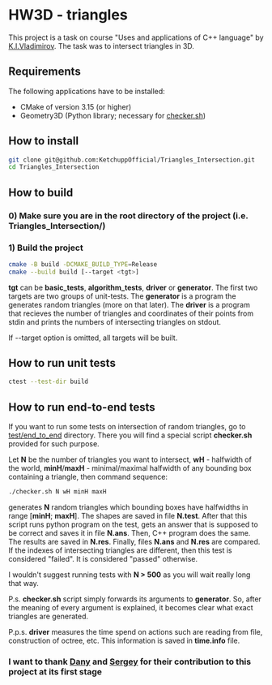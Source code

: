 # HW3D - triangles

This project is a task on course "Uses and applications of C++ language" by [K.I.Vladimirov](https://github.com/tilir). The task was to intersect triangles in 3D.

## Requirements

The following applications have to be installed:
- CMake of version 3.15 (or higher)
- Geometry3D (Python library; necessary for [checker.sh](/test/end_to_end/checker.sh))

## How to install
```bash
git clone git@github.com:KetchuppOfficial/Triangles_Intersection.git
cd Triangles_Intersection
```

## How to build

### 0) Make sure you are in the root directory of the project (i.e. Triangles_Intersection/)

### 1) Build the project
```bash
cmake -B build -DCMAKE_BUILD_TYPE=Release
cmake --build build [--target <tgt>]
```
**tgt** can be **basic_tests**, **algorithm_tests**, **driver** or **generator**. The first two targets
are two groups of unit-tests. The **generator** is a program the generates random triangles (more on that
later). The **driver** is a program that recieves the number of triangles and coordinates of their points
from stdin and prints the numbers of intersecting triangles on stdout.

If --target option is omitted, all targets will be built.

## How to run unit tests
```bash
ctest --test-dir build
```

## How to run end-to-end tests

If you want to run some tests on intersection of random triangles, go to [test/end_to_end](/test/end_to_end/) 
directory. There you will find a special script **checker.sh** provided for such purpose.

Let **N** be the number of triangles you want to intersect, **wH** - halfwidth of the world, **minH**/**maxH** - minimal/maximal halfwidth of any bounding box containing a triangle, then command sequence:
```bash
./checker.sh N wH minH maxH
```
generates **N** random triangles which bounding boxes have halfwidths in range [**minH**; **maxH**]. The shapes are saved in file **N.test**. After that this script
runs python program on the test, gets an answer that is supposed to be correct and saves it in file **N.ans**. Then, C++ program does the same. The results are saved in **N.res**. Finally, files **N.ans** and **N.res** are compared. If the indexes of intersecting triangles are
different, then this test is considered "failed". It is considered "passed" otherwise.

I wouldn't suggest running tests with **N > 500** as you will wait really long that way.

P.s. **checker.sh** script simply forwards its arguments to **generator**. So, after the meaning of every argument is explained, it becomes clear what exact triangles are generated.

P.p.s. **driver** measures the time spend on actions such are reading from file, construction of octree, etc. This information is saved in **time.info** file.

### I want to thank [Dany](https://github.com/BileyHarryCopter) and [Sergey](https://github.com/LegendaryHog) for their contribution to this project at its first stage
